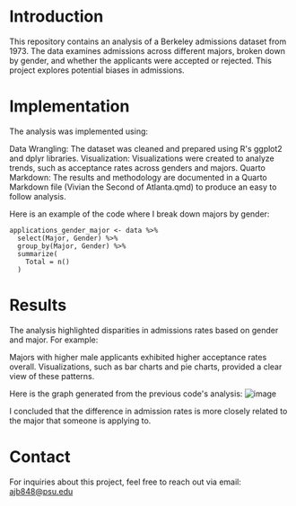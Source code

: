 # Introduction
This repository contains an analysis of a Berkeley admissions dataset from 1973. The data examines admissions across different majors, broken down by gender, and whether the applicants were accepted or rejected. This project explores potential biases in admissions.

# Implementation
The analysis was implemented using:

Data Wrangling: The dataset was cleaned and prepared using R's ggplot2 and dplyr libraries.
Visualization: Visualizations were created to analyze trends, such as acceptance rates across genders and majors.
Quarto Markdown: The results and methodology are documented in a Quarto Markdown file (Vivian the Second of Atlanta.qmd) to produce an easy to follow analysis.

Here is an example of the code where I break down majors by gender:
```{r}
applications_gender_major <- data %>%
  select(Major, Gender) %>%
  group_by(Major, Gender) %>%
  summarize(
    Total = n()
  )
```
# Results
The analysis highlighted disparities in admissions rates based on gender and major. For example:

Majors with higher male applicants exhibited higher acceptance rates overall.
Visualizations, such as bar charts and pie charts, provided a clear view of these patterns.

Here is the graph generated from the previous code's analysis:
![image](https://github.com/user-attachments/assets/7cf89a3a-d95d-4d48-9353-c791df2148dd)

I concluded that the difference in admission rates is more closely related to the major that someone is applying to.
# Contact
For inquiries about this project, feel free to reach out via email: ajb848@psu.edu
